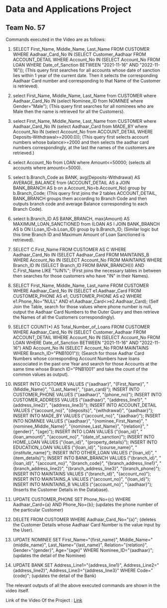 # Data and Applications Project
## Team No. 57

Commands executed in the Video are as follows:

1) SELECT First_Name, Middle_Name, Last_Name FROM CUSTOMER WHERE Aadhaar_Card_No IN (SELECT Customer_Aadhaar FROM ACCOUNT_DETAIL WHERE Account_No IN (SELECT Account_No FROM LOAN WHERE Date_of_Sanction BETWEEN "2021-11-16" AND "2022-11-16"));
(This query first searches for all accounts whose date of sanction lies within 1 year of the current date. Then it selects the corresponding Aadhaar Card number and corresponding to that Name of the Customer is retrieved).

2) select First_Name, Middle_Name, Last_Name from CUSTOMER where Aadhaar_Card_No IN (select Nominee_ID from NOMINEE where Gender="Male");
(This query first searches for all nominees who are Male then the name is retrieved for all the Customers).

3) select First_Name, Middle_Name, Last_Name from CUSTOMER where Aadhaar_Card_No IN (select Aadhaar_Card from MADE_BY where Account_No IN (select Account_No from ACCOUNT_DETAIL WHERE Deposits-Withdrawal>=2000.0));
(This query first selects account numbers whose balance>=2000 and then selects the aadhar card numbers correspondingly, at the last the names of the customers are retrieved.)

4) select Account_No from LOAN where Amount<=50000;
(selects all accounts where amount<=5000).

5) select b.Branch_Code as BANK, avg(Deposits-Withdrawal) AS AVERAGE_BALANCE from (ACCOUNT_DETAIL AS a JOIN BANK_BRANCH AS b on a.Account_No=b.Account_No) group by b.Branch_Code;
(This query first joins the 2 tables ACCOUNT_DETAIL, BANK_BRANCH groups them according to Branch Code and then outputs branch code and average Balance corresponding to each Branch Code).

6) select b.Branch_ID AS BANK_BRANCH, max(Amount) AS MAXIMUM_LOAN_SANCTIONED from (LOAN AS l JOIN BANK_BRANCH AS b ON l.Loan_ID=b.Loan_ID) group by b.Branch_ID;
(Similar logic but this time Branch ID and Maximum Amount of Loan Sanctioned is retrieved).

7) SELECT C.First_Name FROM CUSTOMER AS C WHERE Aadhaar_Card_No IN (SELECT Aadhaar_Card FROM MAINTAINS_B WHERE Account_No IN (SELECT Account_No FROM MAINTAINS WHERE Branch_ID IN (SELECT Branch_ID FROM BANK_BRANCH))) AND C.First_Name LIKE "%IN%";
(First joins the necessary tables in between then searches for those customers who have "IN" in their Names).

8) SELECT First_Name, Middle_Name, Last_name FROM CUSTOMER WHERE Aadhaar_Card_No IN (SELECT e1.Aadhaar_Card FROM CUSTOMER_PHONE AS e1, CUSTOMER_PHONE AS e2 WHERE e1.Phone_No="NULL" AND e1.Aadhaar_Card<>e2.Aadhaar_Card);
(Self Join the Table, search for those values where phone number is null, output the Aadhaar Card Numbers to the Outer Query and then retrieve the Names of all the Customers correspondingly).

9) SELECT COUNT(*) AS Total_Number_of_Loans FROM CUSTOMER WHERE Aadhaar_Card_No IN (SELECT Customer_Aadhaar FROM ACCOUNT_DETAIL WHERE Account_No IN (SELECT Account_No FROM LOAN WHERE Date_of_Sanction BETWEEN "2021-11-16" AND "2022-11-16") AND Account_No IN (SELECT Account_No FROM MAINTAINS WHERE Branch_ID="PNB1001"));
(Search for those Aadhar Card Numbers whose corresponding Account Numbers have loans asscociated in the past one Year and search for those Accounts at the same time whose Branch ID="PNB1001" and take the count of the common values as output).

10) INSERT INTO CUSTOMER VALUES ("{aadhaar}", "{First_Name}", "{Middle_Name}", "{Last_Name}", "{pan_card}");
    INSERT INTO CUSTOMER_PHONE VALUES ("{aadhaar}", "{phone_no}");
    INSERT INTO CUSTOMER_ADDRESS VALUES ("{aadhaar}", "{address_line1}", "{address_line2}", "{address_line3}");
    INSERT INTO ACCOUNT_DETAIL VALUES ("{account_no}", "{deposits}", "{withdrawal}", "{aadhaar}");
    INSERT INTO MADE_BY VALUES ("{account_no}", "{aadhaar}");
    INSERT INTO NOMINEE VALUES ("{aadhaar}", "{nominee_First_Name}", "{nominee_Middle_Name}", "{nominee_Last_Name}", "{relation}", "{gender}", "{age}");
    INSERT INTO LOAN VALUES ("{loan_id}", "{loan_amount}", "{account_no}", "{date_of_sanction}");
    INSERT INTO HOME_LOAN VALUES ("{loan_id}", "{property_details}");
    INSERT INTO EDUCATION_LOAN VALUES ("{loan_id}", "{course_name}", "{institute_name}");
    INSERT INTO OTHER_LOAN VALUES ("{loan_id}", "{item_details}");
    INSERT INTO BANK_BRANCH VALUES ("{branch_id}", "{loan_id}", "{account_no}", "{branch_code}", "{branch_address_line1}", "{branch_address_line2}", "{branch_address_line3}", "{branch_phone}");
    INSERT INTO MAINTAINS VALUES ("{branch_id}", "{account_no}");
    INSERT INTO MAINTAINS_A VALUES ("{account_no}", "{loan_id}");
    INSERT INTO MAINTAINS_B VALUES ("{account_no}", "{aadhaar}");
(Inserts the Customer Details in the Database).

11) UPDATE CUSTOMER_PHONE SET Phone_No={c} WHERE Aadhaar_Card={a} AND Phone_No={b};
(updates the phone number of the particular Customer)

12) DELETE FROM CUSTOMER WHERE Aadhaar_Card_No="{a}";
(deletes the Customer Details whose Aadhaar Card Number is the value input by the User).

13) UPDATE NOMINEE SET First_Name="{first_name}", Middle_Name="{middle_name}", Last_Name="{last_name}", Relation="{relation}", Gender="{gender}", Age="{age}" WHERE Nominee_ID="{aadhaar}";
(updates the detail of the Nominee)

14) UPDATE BANK SET Address_Line1="{address_line1}", Address_Line2="{address_line2}", Address_Line3="{address_line3}" WHERE Code="{code}";
(updates the detail of the Bank)

The relevant outputs of all the above executed commands are shown in the video itself.



Link of the Video Of the Project : [Link](https://iiitaphyd-my.sharepoint.com/:v:/g/personal/pranav_g_students_iiit_ac_in/EdIa9LDTEPpErG0mG-eazBEBLse3mrQ4woT77O-vxSIucw?e=XnpaBt)
